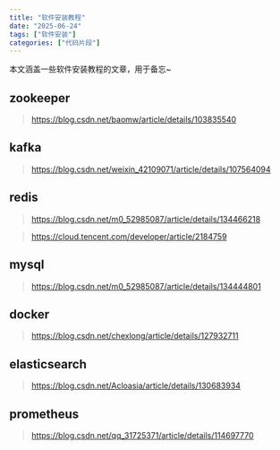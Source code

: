 ```yaml
---
title: "软件安装教程"
date: "2025-06-24"
tags: ["软件安装"]
categories: ["代码片段"]
---
```


本文涵盖一些软件安装教程的文章，用于备忘~

## zookeeper

> https://blog.csdn.net/baomw/article/details/103835540

## kafka

> https://blog.csdn.net/weixin_42109071/article/details/107564094

## redis

> https://blog.csdn.net/m0_52985087/article/details/134466218

> https://cloud.tencent.com/developer/article/2184759

## mysql

> https://blog.csdn.net/m0_52985087/article/details/134444801

## docker

> https://blog.csdn.net/chexlong/article/details/127932711

## elasticsearch

> https://blog.csdn.net/Acloasia/article/details/130683934

## prometheus

> https://blog.csdn.net/qq_31725371/article/details/114697770